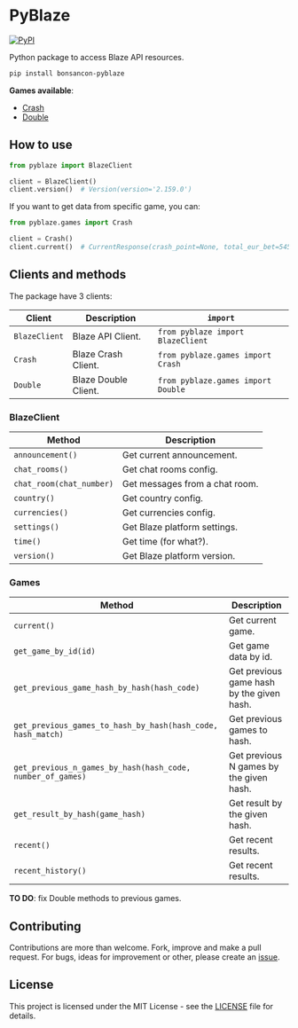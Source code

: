 # PyBlaze

<a href="https://pypi.org/project/bonsancon-pyblaze/">
  <img alt="PyPI" src="https://img.shields.io/pypi/v/bonsancon-pyblaze.svg">
</a>

Python package to access Blaze API resources.

```bash
pip install bonsancon-pyblaze
```

**Games available**:

- [Crash][game-crash]
- [Double][game-double]

## How to use

```python
from pyblaze import BlazeClient

client = BlazeClient()
client.version()  # Version(version='2.159.0')
```

If you want to get data from specific game, you can:

```python
from pyblaze.games import Crash

client = Crash()
client.current()  # CurrentResponse(crash_point=None, total_eur_bet=5454.341490738392, ...)
```

## Clients and methods

The package have 3 clients:

| Client        | Description          | `import`                           |
|---------------|----------------------|------------------------------------|
| `BlazeClient` | Blaze API Client.    | `from pyblaze import BlazeClient`  |
| `Crash`       | Blaze Crash Client.  | `from pyblaze.games import Crash`  |
| `Double`      | Blaze Double Client. | `from pyblaze.games import Double` |

### BlazeClient

| Method                   | Description                    |
|--------------------------|--------------------------------|
| `announcement()`         | Get current announcement.      |
| `chat_rooms()`           | Get chat rooms config.         |
| `chat_room(chat_number)` | Get messages from a chat room. |
| `country()`              | Get country config.            |
| `currencies()`           | Get currencies config.         |
| `settings()`             | Get Blaze platform settings.   |
| `time()`                 | Get time (for what?).          |
| `version()`              | Get Blaze platform version.    |

### Games

| Method                                                      | Description                               |
|-------------------------------------------------------------|-------------------------------------------|
| `current()`                                                 | Get current game.                         |
| `get_game_by_id(id)`                                        | Get game data by id.                      |
| `get_previous_game_hash_by_hash(hash_code)`                 | Get previous game hash by the given hash. |
| `get_previous_games_to_hash_by_hash(hash_code, hash_match)` | Get previous games to hash.               |
| `get_previous_n_games_by_hash(hash_code, number_of_games)`  | Get previous N games by the given hash.   |
| `get_result_by_hash(game_hash)`                             | Get result by the given hash.             |
| `recent()`                                                  | Get recent results.                       |
| `recent_history()`                                          | Get recent results.                       |

**TO DO**: fix Double methods to previous games.

## Contributing

Contributions are more than welcome. Fork, improve and make a pull request.
For bugs, ideas for improvement or other, please create an [issue][issues].

## License

This project is licensed under the MIT License - see the [LICENSE](LICENSE) file for details.

[game-crash]: https://blaze.com/pt/games/crash
[game-double]: https://blaze.com/pt/games/double
[issues]: https://github.com/bonsancon/pyblaze/issues
